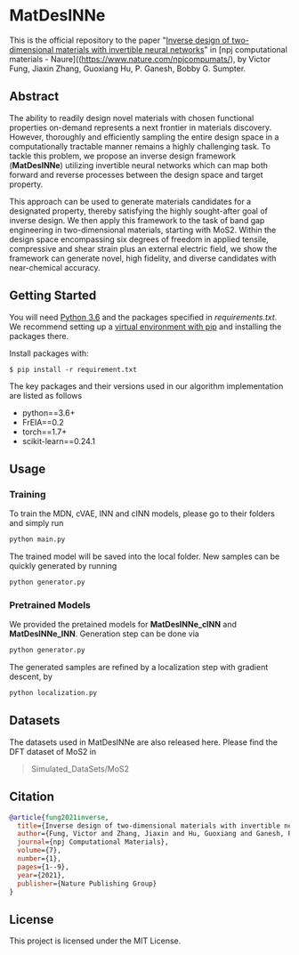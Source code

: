 # MatDesINNe

This is the official repository to the paper "[Inverse design of two-dimensional materials with invertible neural networks](https://www.nature.com/articles/s41524-021-00670-x)" in [npj computational materials - Naure]((https://www.nature.com/npjcompumats/), by Victor Fung, Jiaxin Zhang, Guoxiang Hu, P. Ganesh, Bobby G. Sumpter.

## Abstract
The ability to readily design novel materials with chosen functional properties on-demand represents a next frontier in materials discovery. However, thoroughly and efficiently sampling the entire design space in a computationally tractable manner remains a highly challenging task. To tackle this problem, we propose an inverse design framework (**MatDesINNe**) utilizing invertible neural networks which can map both forward and reverse processes between the design space and target property.

This approach can be used to generate materials candidates for a designated property, thereby satisfying the highly sought-after goal of inverse design. We then apply this framework to the task of band gap engineering in two-dimensional materials, starting with MoS2. Within the design space encompassing six degrees of freedom in applied tensile, compressive and shear strain plus an external electric field, we show the framework can generate novel, high fidelity, and diverse candidates with near-chemical accuracy.

## Getting Started

You will need [Python 3.6](https://www.python.org/downloads) and the packages specified in _requirements.txt_.
We recommend setting up a [virtual environment with pip](https://packaging.python.org/guides/installing-using-pip-and-virtual-environments/)
and installing the packages there.

Install packages with:

```
$ pip install -r requirement.txt
```

The key packages and their versions used in our algorithm implementation are listed as follows
* python==3.6+
* FrEIA==0.2
* torch==1.7+
* scikit-learn==0.24.1

## Usage

### Training

To train the MDN, cVAE, INN and cINN models, please go to their folders and simply run 

```python
python main.py
```
The trained model will be saved into the local folder. New samples can be quickly generated by running 

```python
python generator.py
```

### Pretrained Models

We provided the pretained models for **MatDesINNe_cINN** and  **MatDesINNe_INN**. 
Generation step can be done via
```python
python generator.py
```
The generated samples are refined by a localization step with gradient descent, by 
```python
python localization.py
```

## Datasets
The datasets used in MatDesINNe are also released here. Please find the DFT dataset of MoS2 in
> Simulated_DataSets/MoS2


<!-- ## Credits

Some code of the [FrEIA framework](https://github.com/VLL-HD/FrEIA) was used for the implementation of Normalizing Flows. Follow [their tutorial](https://github.com/VLL-HD/FrEIA) if you need more documentation about it. -->

## Citation
```bibtex
@article{fung2021inverse,
  title={Inverse design of two-dimensional materials with invertible neural networks},
  author={Fung, Victor and Zhang, Jiaxin and Hu, Guoxiang and Ganesh, Panchapakesan and Sumpter, Bobby G},
  journal={npj Computational Materials},
  volume={7},
  number={1},
  pages={1--9},
  year={2021},
  publisher={Nature Publishing Group}
}
```

## License

This project is licensed under the MIT License.
